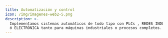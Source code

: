 ```yaml
---
title: Automatización y control
icon: /img/imagenes-web2-5.png
description: >-
  Implementamos sistemas automáticos de todo tipo con PLCs , REDES INDUSTRIALES
  ó ELECTRÓNICA tanto para máquinas industriales o procesos completos.
---
```


